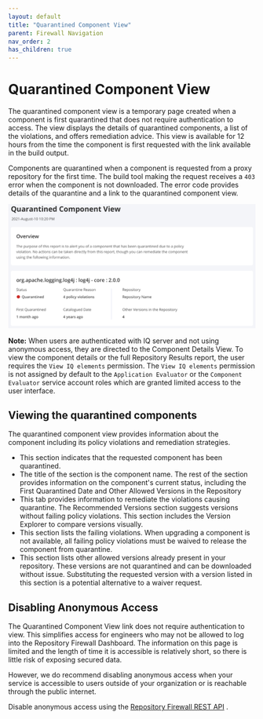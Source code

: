 ```yaml
---
layout: default
title: "Quarantined Component View"
parent: Firewall Navigation
nav_order: 2
has_children: true
---
```


# Quarantined Component View

The quarantined component view is a temporary page created when a component is first quarantined that does not require authentication to access. The view displays the details of quarantined components, a list of the violations, and offers remediation advice. This view is available for 12 hours from the time the component is first requested with the link available in the build output.

Components are quarantined when a component is requested from a proxy repository for the first time. The build tool making the request receives a `403` error when the component is not downloaded. The error code provides details of the quarantine and a link to the quarantined component view.

![113248445.png](/assets/images/uuid-9f41891a-0401-2b7f-8e3d-d7757714d6f2.png)

**Note:** When users are authenticated with IQ server and not using anonymous access, they are directed to the Component Details View. To view the component details or the full Repository Results report, the user requires the `View IQ elements` permission. The `View IQ elements` permission is not assigned by default to the `Application Evaluator` or the `Component Evaluator` service account roles which are granted limited access to the user interface.

## Viewing the quarantined components

The quarantined component view provides information about the component including its policy violations and remediation strategies.

- This section indicates that the requested component has been quarantined.
- The title of the section is the component name. The rest of the section provides information on the component's current status, including the First Quarantined Date and Other Allowed Versions in the Repository
- This tab provides information to remediate the violations causing quarantine. The Recommended Versions section suggests versions without failing policy violations. This section includes the Version Explorer to compare versions visually.
- This section lists the failing violations. When upgrading a component is not available, all failing policy violations must be waived to release the component from quarantine.
- This section lists other allowed versions already present in your repository. These versions are not quarantined and can be downloaded without issue. Substituting the requested version with a version listed in this section is a potential alternative to a waiver request.

## Disabling Anonymous Access

The Quarantined Component View link does not require authentication to view. This simplifies access for engineers who may not be allowed to log into the Repository Firewall Dashboard. The information on this page is limited and the length of time it is accessible is relatively short, so there is little risk of exposing secured data.

However, we do recommend disabling anonymous access when your service is accessible to users outside of your organization or is reachable through the public internet.

Disable anonymous access using the [Repository Firewall REST API](#UUID-d516f5b1-1573-aae2-7261-107d95f5fb67) .
